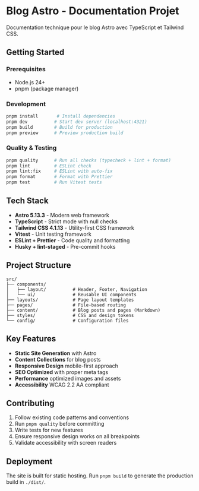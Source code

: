 # Blog Astro - Documentation Projet

Documentation technique pour le blog Astro avec TypeScript et Tailwind CSS.

## Getting Started

### Prerequisites
- Node.js 24+
- pnpm (package manager)

### Development
```bash
pnpm install       # Install dependencies
pnpm dev          # Start dev server (localhost:4321)
pnpm build        # Build for production
pnpm preview      # Preview production build
```

### Quality & Testing
```bash
pnpm quality      # Run all checks (typecheck + lint + format)
pnpm lint         # ESLint check
pnpm lint:fix     # ESLint with auto-fix
pnpm format       # Format with Prettier
pnpm test         # Run Vitest tests
```

## Tech Stack

- **Astro 5.13.3** - Modern web framework
- **TypeScript** - Strict mode with null checks
- **Tailwind CSS 4.1.13** - Utility-first CSS framework
- **Vitest** - Unit testing framework
- **ESLint + Prettier** - Code quality and formatting
- **Husky + lint-staged** - Pre-commit hooks

## Project Structure

```
src/
├── components/
│   ├── layout/          # Header, Footer, Navigation
│   └── ui/              # Reusable UI components
├── layouts/             # Page layout templates
├── pages/               # File-based routing
├── content/             # Blog posts and pages (Markdown)
├── styles/              # CSS and design tokens
└── config/              # Configuration files
```

## Key Features

- **Static Site Generation** with Astro
- **Content Collections** for blog posts
- **Responsive Design** mobile-first approach
- **SEO Optimized** with proper meta tags
- **Performance** optimized images and assets
- **Accessibility** WCAG 2.2 AA compliant

## Contributing

1. Follow existing code patterns and conventions
2. Run `pnpm quality` before committing
3. Write tests for new features
4. Ensure responsive design works on all breakpoints
5. Validate accessibility with screen readers

## Deployment

The site is built for static hosting. Run `pnpm build` to generate the production build in `./dist/`.
